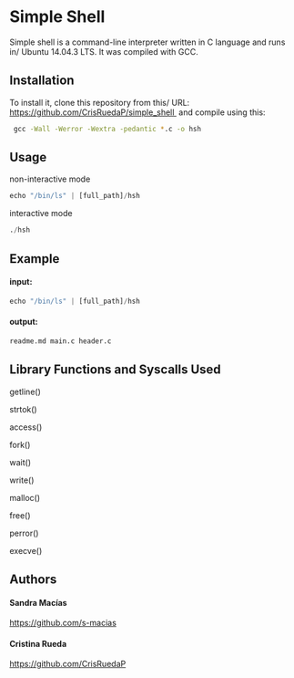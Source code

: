# Simple Shell

Simple shell is a command-line interpreter written in C language and runs in/
Ubuntu 14.04.3 LTS. It was compiled with GCC.

## Installation

To install it, clone this repository from this/
URL: https://github.com/CrisRuedaP/simple_shell  and compile using this:





```bash
 gcc -Wall -Werror -Wextra -pedantic *.c -o hsh 
```

## Usage
non-interactive mode

```python
echo "/bin/ls" | [full_path]/hsh
```

interactive mode

```python
./hsh
```

## Example

#### input:


```python
echo "/bin/ls" | [full_path]/hsh

```

#### output:

```python
readme.md main.c header.c

```

## Library Functions and Syscalls Used

getline()

strtok()

access()

fork()

wait()

write()

malloc()

free()

perror()

execve()



## Authors
#### Sandra Macías

https://github.com/s-macias

#### Cristina Rueda

https://github.com/CrisRuedaP
